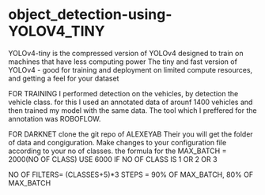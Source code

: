 # object_detection-using-YOLOV4_TINY
YOLOv4-tiny is the compressed version of YOLOv4 designed to train on machines that have less computing power
The tiny and fast version of YOLOv4 - good for training and deployment on limited compute resources, and getting a feel for your dataset

FOR TRAINING
I performed detection on the vehicles, by detection the vehicle class. for this I used an annotated data of arounf 1400 vehicles and then trained my model with the same data. The tool which I preffered for the annotation was ROBOFLOW.   

FOR DARKNET
clone the git repo of ALEXEYAB
Their you will get the folder of data and congiguration. Make changes to your configuration file according to your no of classes.  the formula for the 
MAX_BATCH = 2000(NO OF CLASS)
USE 6000 IF NO OF CLASS IS 1 OR 2 OR 3

NO OF FILTERS= (CLASSES+5)*3
STEPS = 90% OF MAX_BATCH, 80% OF MAX_BATCH
